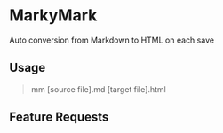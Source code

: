 MarkyMark
===

Auto conversion from Markdown to HTML on each save

Usage
---
 > mm [source file].md [target file].html

Feature Requests
---
